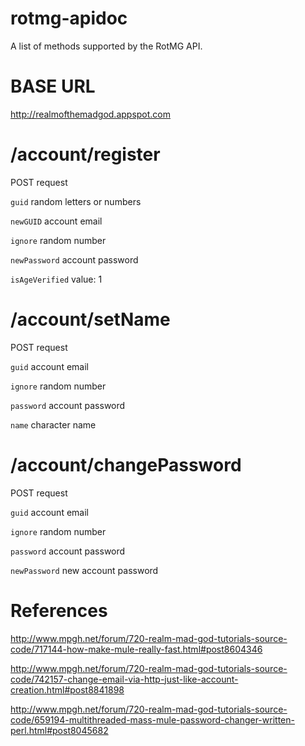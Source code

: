 rotmg-apidoc
============

A list of methods supported by the RotMG API.



BASE URL
===
http://realmofthemadgod.appspot.com



/account/register
===
POST request

`guid` random letters or numbers

`newGUID` account email

`ignore` random number

`newPassword` account password

`isAgeVerified` value: 1


/account/setName
===
POST request

`guid` account email

`ignore` random number

`password` account password

`name` character name


/account/changePassword
===
POST request

`guid` account email

`ignore` random number

`password` account password

`newPassword` new account password


References
===
http://www.mpgh.net/forum/720-realm-mad-god-tutorials-source-code/717144-how-make-mule-really-fast.html#post8604346

http://www.mpgh.net/forum/720-realm-mad-god-tutorials-source-code/742157-change-email-via-http-just-like-account-creation.html#post8841898

http://www.mpgh.net/forum/720-realm-mad-god-tutorials-source-code/659194-multithreaded-mass-mule-password-changer-written-perl.html#post8045682
